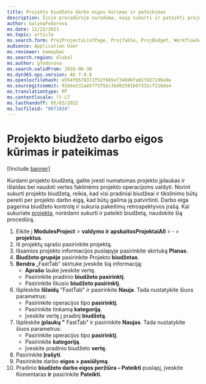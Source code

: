 ```yaml
---
title: Projekto biudžeto darbo eigos kūrimas ir pateikimas
description: Šioje procedūroje nurodoma, kaip sukurti ir pateikti projekto biudžetą.
author: GalynaFedorova
ms.date: 11/22/2021
ms.topic: article
ms.search.form: ProjProjectsListPage, ProjTable, ProjBudget, WorkflowSubmitDialog
audience: Application User
ms.reviewer: kamaybac
ms.search.region: Global
ms.author: gfedorova
ms.search.validFrom: 2016-06-30
ms.dyn365.ops.version: AX 7.0.0
ms.openlocfilehash: e554fb578371f52f665ef348d6fa81fd27196a9e
ms.sourcegitcommit: 9166e531ae5773f5bc3bd02501b67331cf216da4
ms.translationtype: MT
ms.contentlocale: lt-LT
ms.lasthandoff: 05/03/2022
ms.locfileid: "8671034"
---
```

# <a name="create-and-submit-a-project-budget-workflow"></a>Projekto biudžeto darbo eigos kūrimas ir pateikimas

[!include [banner](../../includes/banner.md)]

Kurdami projekto biudžetą, galite įvesti numatomas projekto įplaukas ir išlaidas bei naudoti vertes faktinėms projekto operacijoms valdyti. Norint sukurti projekto biudžetą, reikia, kad visi pradiniai biudžeai ir tikslinimo būtų pereiti per projekto darbo eigą, kad būtų galima ją patvirtinti. Darbo eiga pagerina biudžeto kontrolę ir sukuria pakeitimų retrospektyvos įrašą. Kai sukuriate [projektą](/dynamicsax-2012/appuser-itpro/create-a-project), norėdami sukurti ir pateikti biudžetą, naudokite šią procedūrą.

1. Eikite į **ModulesProject** > **valdymo ir apskaitosProjektaiAll** > **·** > **projektus**.
1. Iš projektų sąrašo pasirinkite projektą.
1. Išsamios projekto informacijos puslapyje pasirinkite skirtuką **Planas**.
1. **Biudžeto grupėje** pasirinkite Projekto **biudžetas**.
1. **Bendra** „FastTab” skirtuke įveskite šią informaciją:
   - **Aprašo** lauke įveskite vertę.
   - Pasirinkite pradinio **biudžeto pasirinktį**.
   - Pasirinkite likusio **biudžeto pasirinktį**.
1. Išplėskite **Išlaidų** "FastTab" ir pasirinkite **Nauja**. Tada nustatykite šiuos parametrus:
   - Pasirinkite operacijos tipo **pasirinktį**.
   - Pasirinkite tinkamą **kategoriją**.
   - Įveskite vertę į pradinį **biudžetą**.
1. Išplėskite **įplaukų "** FastTab" ir pasirinkite **Naujas**. Tada nustatykite šiuos parametrus:
   - Pasirinkite operacijos tipo **pasirinktį**.
   - Pasirinkite **kategoriją**.
   - Įveskite pradinio biudžeto **vertę**.
1. Pasirinkite **Įrašyti**.
1. Pasirinkite darbo **eigos \> pasiūlymą**.
1. Pradinio **biudžeto darbo eigos peržiūra – Pateikti** puslapį, įveskite Komentaras **ir** pasirinkite **Pateikti**.
